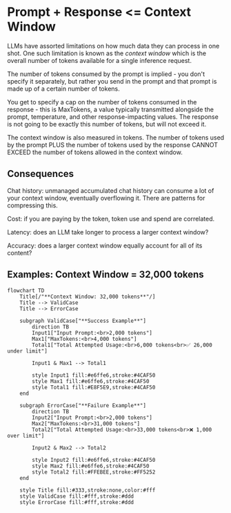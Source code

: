 # Prompt + Response <= Context Window

LLMs have assorted limitations on how much data they can process in one shot. One such limitation is known as the _context window_
which is the overall number of tokens available for a single inference request.

The number of tokens consumed by the prompt is implied - you don't specify it separately, 
but rather you send in the prompt and that prompt is made up of a certain number of tokens.

You get to specify a cap on the number of tokens consumed in the response - this is MaxTokens, a value typically
transmitted alongside the prompt, temperature, and other response-impacting values.
The response is not going to be exactly this number of tokens, but will not exceed it.

The context window is also measured in tokens. The number of tokens used by the prompt PLUS 
the number of tokens used by the response CANNOT EXCEED
the number of tokens allowed in the context window.

## Consequences

Chat history: unmanaged accumulated chat history can consume a lot of your context window, eventually overflowing it. There are patterns for compressing this.

Cost: if you are paying by the token, token use and spend are correlated.

Latency: does an LLM take longer to process a larger context window?

Accuracy: does a larger context window equally account for all of its content?

## Examples: Context Window = 32,000 tokens

```mermaid
flowchart TD
    Title[/"**Context Window: 32,000 tokens**"/]
    Title --> ValidCase
    Title --> ErrorCase
    
    subgraph ValidCase["**Success Example**"]
        direction TB
        Input1["Input Prompt:<br>2,000 tokens"]
        Max1["MaxTokens:<br>4,000 tokens"]
        Total1["Total Attempted Usage:<br>6,000 tokens<br>✅ 26,000 under limit"]
        
        Input1 & Max1 --> Total1
        
        style Input1 fill:#e6ffe6,stroke:#4CAF50
        style Max1 fill:#e6ffe6,stroke:#4CAF50
        style Total1 fill:#E8F5E9,stroke:#4CAF50
    end
    
    subgraph ErrorCase["**Failure Example**"]
        direction TB
        Input2["Input Prompt:<br>2,000 tokens"]
        Max2["MaxTokens:<br>31,000 tokens"]
        Total2["Total Attempted Usage:<br>33,000 tokens<br>❌ 1,000 over limit"]
        
        Input2 & Max2 --> Total2
        
        style Input2 fill:#e6ffe6,stroke:#4CAF50
        style Max2 fill:#e6ffe6,stroke:#4CAF50
        style Total2 fill:#FFEBEE,stroke:#FF5252
    end

    style Title fill:#333,stroke:none,color:#fff
    style ValidCase fill:#fff,stroke:#ddd
    style ErrorCase fill:#fff,stroke:#ddd
```
